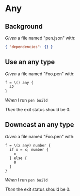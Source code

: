 # Any

## Background

_Given_ a file named "pen.json" with:

```json
{ "dependencies": {} }
```

## Use an any type

_Given_ a file named "Foo.pen" with:

```pen
f = \() any {
  42
}
```

_When_ I run `pen build`

_Then_ the exit status should be 0.

## Downcast an any type

_Given_ a file named "Foo.pen" with:

```pen
f = \(x any) number {
  if x = x; number {
    x
  } else {
    0
  }
}
```

_When_ I run `pen build`

_Then_ the exit status should be 0.

